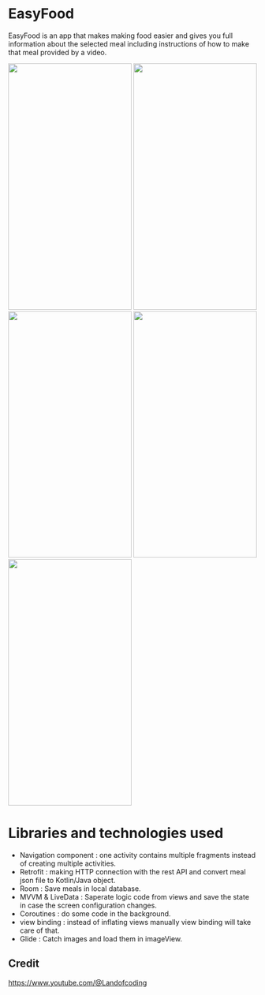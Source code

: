 # EasyFood
EasyFood is an app that makes making food easier and gives you full information about the selected meal including instructions of how to make that meal provided by a video.

<img src="https://github.com/xryar/EasyFood/assets/96641670/e6f484da-fa78-4577-9fba-d938a0abe09d"  width="250" height="500">
<img src="https://github.com/xryar/EasyFood/assets/96641670/3b1e6817-0dbe-4e99-8bc4-9684bfc1d6a5"  width="250" height="500">
<img src="https://github.com/xryar/EasyFood/assets/96641670/01511bfa-0685-49d4-bfa8-63cb17c74abc"  width="250" height="500">
<img src="https://github.com/xryar/EasyFood/assets/96641670/145dc277-125e-4128-af42-2e4a7bf8baa7"  width="250" height="500">
<img src="https://github.com/xryar/EasyFood/assets/96641670/f93f68b2-b31e-4a87-9e17-aeae3e08c864"  width="250" height="500">

# Libraries and technologies used
- Navigation component : one activity contains multiple fragments instead of creating multiple activities.
- Retrofit : making HTTP connection with the rest API and convert meal json file to Kotlin/Java object.
- Room : Save meals in local database.
- MVVM & LiveData : Saperate logic code from views and save the state in case the screen configuration changes.
- Coroutines : do some code in the background.
- view binding : instead of inflating views manually view binding will take care of that.
- Glide : Catch images and load them in imageView.

## Credit
https://www.youtube.com/@Landofcoding
